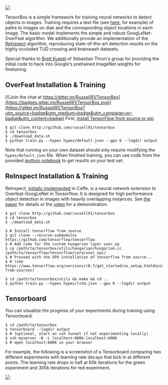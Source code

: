 <img src=http://russellsstewart.com/s/tensorbox/tensorbox_output.jpg></img>

TensorBox is a simple framework for training neural networks to detect objects in images. 
Training requires a text file (see [here](http://russellsstewart.com/s/tensorbox/brainwash_test.txt), for example)
of paths to images on disk and the corresponding object locations in each image.
The basic model implements the simple and robust GoogLeNet-OverFeat algorithm. We additionally provide an implementation of the 
[ReInspect](https://github.com/Russell91/ReInspect/)
algorithm, reproducing state-of-the-art detection results on the highly occluded TUD crossing and brainwash datasets. 

Special thanks to [Brett Kuprel](http://stanford.edu/~kuprel/) of Sebastian Thrun's group for providing the initial code
to hack into Google's pretrained ImageNet weights for finetuning.

## OverFeat Installation & Training

[![Join the chat at https://gitter.im/Russell91/TensorBox](https://badges.gitter.im/Russell91/TensorBox.svg)](https://gitter.im/Russell91/TensorBox?utm_source=badge&utm_medium=badge&utm_campaign=pr-badge&utm_content=badge)
First, [install TensorFlow from source or pip](https://www.tensorflow.org/versions/r0.7/get_started/os_setup.html#pip-installation)
    
    $ git clone http://github.com/russell91/tensorbox
    $ cd tensorbox
    $ ./download_data.sh
    $ python train.py --hypes hypes/default.json --gpu 0 --logdir output

Note that running on your own dataset should only require modifying the `hypes/default.json` file. 
When finished training, you can use code from the provided 
[ipython notebook](https://github.com/Russell91/tensorbox/blob/master/evaluate.ipynb)
to get results on your test set.

## ReInspect Installation & Training

ReInspect, [initially implemented](https://github.com/Russell91/ReInspect) in Caffe,
is a neural network extension to Overfeat-GoogLeNet in Tensorflow.
It is designed for high performance object detection in images with heavily overlapping instances.
See <a href="http://arxiv.org/abs/1506.04878" target="_blank">the paper</a> for details or the <a href="https://www.youtube.com/watch?v=QeWl0h3kQ24" target="_blank">video</a> for a demonstration.

    $ git clone http://github.com/russell91/tensorbox
    $ cd tensorbox
    $ ./download_data.sh
    
    $ # Install tensorflow from source
    $ git clone --recurse-submodules https://github.com/tensorflow/tensorflow
    $ # Add code for the custom hungarian layer user_op
    $ cp /path/to/tensorbox/utils/hungarian/hungarian.cc /path/to/tensorflow/tensorflow/core/user_ops/
    $ # Proceed with the GPU installation of tensorflow from source...
    $ # (see https://www.tensorflow.org/versions/r0.7/get_started/os_setup.html#installing-from-sources)

    $ cd /path/to/tensorbox/utils && make && cd ..
    $ python train.py --hypes hypes/lstm.json --gpu 0 --logdir output

## Tensorboard

You can visualize the progress of your experiments during training using Tensorboard.

    $ cd /path/to/tensorbox
    $ tensorboard --logdir output
    $ # (optional, start an ssh tunnel if not experimenting locally)
    $ ssh myserver -N -L localhost:6006:localhost:6006
    $ # open localhost:6006 in your browser
    
For example, the following is a screenshot of a Tensorboard comparing two different experiments with learning rate decays that kick in at different points. The learning rate drops in half at 60k iterations for the green experiment and 300k iterations for red experiment.
    
<img src=http://russellsstewart.com/s/tensorbox/tensorboard_loss.png></img>
